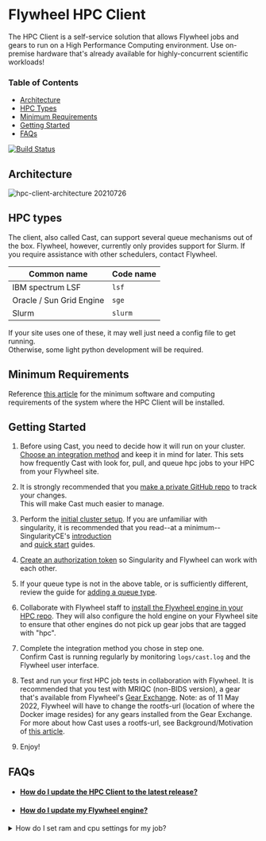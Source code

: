 # Flywheel HPC Client

The HPC Client is a self-service solution that allows Flywheel jobs and gears to run on a High Performance Computing environment. Use on-premise hardware that's already available for highly-concurrent scientific workloads!

### Table of Contents
- [Architecture](#architecture)
- [HPC Types](#hpc-types)
- [Minimum Requirements](#minimum-requirements)
- [Getting Started](#getting-started)
- [FAQs](#faqs)

[![Build Status](https://github.com/flywheel-io/hpc-client/actions/workflows/build.yml/badge.svg)](https://github.com/flywheel-io/hpc-client/actions)

## Architecture

![hpc-client-architecture 20210726](https://user-images.githubusercontent.com/75435671/127048966-af0582f7-10dc-451c-b955-4d5ab50eaf08.png)

## HPC types

The client, also called Cast, can support several queue mechanisms out of the box. Flywheel, however, currently only
provides support for Slurm. If you require assistance with other schedulers, contact Flywheel.

| Common name              | Code name |
| -------------------------| ----------|
| IBM spectrum LSF         | `lsf`     |
| Oracle / Sun Grid Engine | `sge`     |
| Slurm                    | `slurm`   |

If your site uses one of these, it may well just need a config file to get running.<br/>
Otherwise, some light python development will be required.

## Minimum Requirements
Reference [this article](https://docs.flywheel.io/hc/en-us/articles/7563372636563) for 
the minimum software and computing requirements of the system where the HPC Client 
will be installed.

## Getting Started

1. Before using Cast, you need to decide how it will run on your cluster.<br/>
[Choose an integration method](doc/1-choose-an-integration-method.md) and keep it in mind for later.
   This sets how frequently Cast with look for, pull, and queue hpc jobs to your HPC from your Flywheel site.

2. It is strongly recommended that you [make a private GitHub repo](doc/2-tracking-changes-privately.md) to track your changes.<br/>
This will make Cast much easier to manage.

3. Perform the [initial cluster setup](doc/3-cluster-install.md). If you are unfamiliar with <br/>
singularity, it is recommended that you read--at a minimum--SingularityCE's [introduction](https://sylabs.io/guides/latest/user-guide/introduction.html) <br/>
   and [quick start](https://sylabs.io/guides/latest/user-guide/quick_start.html) guides.
   
4. [Create an authorization token](doc/singularity_remote_endpoint.md) 
   so Singularity and Flywheel can work with each other.

5. If your queue type is not in the above table, or is sufficiently different, review the guide for [adding a queue type](doc/4-development-guide.md).

6. Collaborate with Flywheel staff to [install the Flywheel engine in your HPC repo](doc/installing_flywheel_engine.md).
   They will also configure the hold engine on your Flywheel site
   to ensure that other engines do not pick up gear jobs that are tagged with "hpc".

7. Complete the integration method you chose in step one.<br/>
   Confirm Cast is running regularly by monitoring `logs/cast.log` and the Flywheel user interface.
   
8. Test and run your first HPC job tests in collaboration with Flywheel. It is recommended
   that you test with MRIQC (non-BIDS version), a gear that's available from Flywheel's [Gear Exchange](https://flywheel.io/gear-exchange/).
   Note: as of 11 May 2022, Flywheel will have to change the rootfs-url (location of where the Docker image resides) for
   any gears installed from the Gear Exchange. For more about how Cast uses a rootfs-url, see Background/Motivation
   of [this article](https://docs.flywheel.io/hc/en-us/articles/4607520806547).

8. Enjoy!

## FAQs
- #### [How do I update the HPC Client to the latest release?](doc/faq_updating_hpc_client.md)
- #### [How do I update my Flywheel engine?](doc/faq_updating_flywheel_engine.md)
<details>
   <summary>How do I set ram and cpu settings for my job?</summary>
   Starting in version 2.0.0, the HPC Client will perform the following checks for setting
   ram and cpu settings:
  
   1. Was `scheduler_ram` or `scheduler_cpu` set in the gear config when the Flywheel
      job was launched? If so, use this. The gear must have these as config
      variables to set them. See table below for formatting.
   2. If no setting was found for that specific job, check the `settings/cast.yml` file
      for these variables. Setting this will apply to HPC jobs submitted by the HPC 
      Client. Only step 1. overrides this.
   3. If the setting is still not found, then use the default one set for that specific
      scheduler type (e.g., Slurm). This is hardcoded and should not be changed.
   
      ### Formatting guide for variables 'scheduler_ram' and 'scheduler_cpu'
      | scheduler/cluster  | RAM    | CPU    |
      | -----------------  | ---    | ---    |
      | Slurm              | '8G'   | '8'    |
      | LSF                | 'rusage[mem=4000]' | '1' |
      | SGE                | '8G' | '4-8'   (sets CPU range) |
   
</details>
